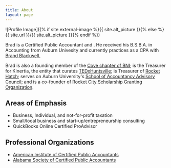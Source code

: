 ```yaml
---
title: About
layout: page
---
```

![Profile Image]({% if site.external-image %}{{ site.alt_picture }}{% else %}{{ site.url }}/{{ site.alt_picture }}{% endif %})

<p>Brad is a Certified Public Accountant and <span id="title"></span>. He received his B.S.B.A. in Accounting from Auburn Univesity and currently practices as a CPA with <a href="https://brandblackwell.com/">Brand Blackwell.</a></p>

<!-- Random title generator -->
<script src="/assets/js/title_gen.js" type="text/javascript"></script>

<p>Brad is also a founding member of the <a href="http://bnialabama.com/bnicove/">Cove chapter of BNI</a>; is the Treasurer for Kinertia, the entity that curates <a href="http://tedxhuntsville.com/site/">TEDxHuntsville</a>; is Treasurer of <a href="http://www.rockethatch.org/">Rocket Hatch</a>; serves on Auburn University's <a href="http://harbert.auburn.edu/academics/departments/school-of-accountancy/">School of Accountancy Advisory Council</a>; and is a co-founder of <a href="https://rocketsgo.org/">Rocket City Scholarship Granting Organization</a>.</p>

<h2>Areas of Emphasis</h2>

<ul class="skill-list">
	<li>Business, Individual, and not-for-profit taxation</li>
	<li>Small/local business and start-up/entrepreneurship consulting</li>
	<li>QuickBooks Online Certified ProAdvisor</li>
</ul>

<h2>Professional Organizations</h2>

<ul>
	<li><a href="http://www.aicpa.org/">American Institute of Certified Public Accountants</a></li>
	<li><a href="http://www.ascpa.org/">Alabama Society of Certified Public Accountants</a></li>
</ul>
